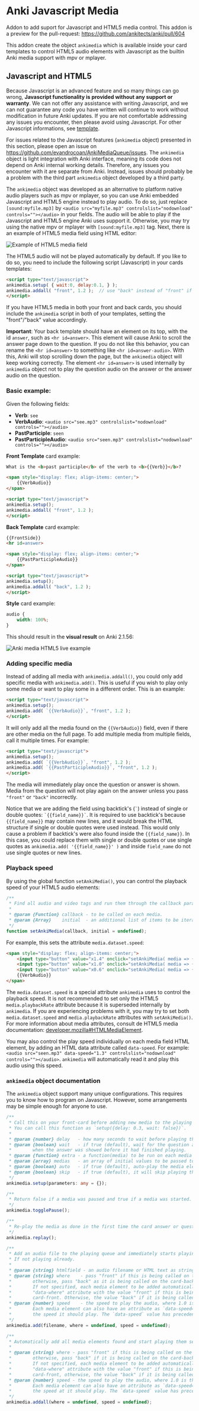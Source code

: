 # Anki Javascript Media

Addon to add suport for Javascript and HTML5 media control.
This addon is a preview for the pull-request: https://github.com/ankitects/anki/pull/604

This addon create the object `ankimedia` which is available inside your card templates to control
HTML5 audio elements with Javascript as the builtin Anki media support with mpv or mplayer.

## Javascript and HTML5

Because Javascript is an advanced feature and so many things can go
wrong, **Javascript functionality is provided without any support or
warranty**. We can not offer any assistance with writing Javascript,
and we can not guarantee any code you have written will continue to work
without modification in future Anki updates. If you are not comfortable
addressing any issues you encounter, then please avoid using Javascript.
For other Javascript informations, see [template](https://github.com/ankitects/anki-manual/tree/main/src/templates/styling.md#Javascript).

For issues related to the Javascript features (`ankimedia` object) presented in this section,
please open an issue on https://github.com/evandrocoan/AnkiMediaQueue/issues.
The `ankimedia` object is light integration with Anki interface,
meaning its code does not depend on Anki internal working details.
Therefore, any issues you encounter with it are separate from Anki.
Instead, issues should probably be a problem with the third part `ankimedia` object
developed by a third party.

The `ankimedia` object was developed as an alternative to platform native audio players such as mpv or mplayer,
so you can use Anki embedded Javascript and HTML5 engine instead to play audio.
To do so, just replace `[sound:myfile.mp3]` by `<audio src="myfile.mp3" controlslist="nodownload" controls=""></audio>`
in your fields.
The audio will be able to play if the Javascript and HTML5 engine Anki uses support it.
Otherwise, you may try using the native mpv or mplayer with `[sound:myfile.mp3]` tag.
Next, there is an example of HTML5 media field using HTML editor:

![Example of HTML5 media field](media/javascritp_audio_field_example.png)

The HTML5 audio will not be played automatically by default.
If you like to do so, you need to include the following script (Javascript) in your cards templates:
```html
<script type="text/javascript">
ankimedia.setup( { wait:0, delay:0.1, } );
ankimedia.addall( "front", 1.2 );  // use "back" instead of "front" if this is your back template
</script>
```
If you have HTML5 media in both your front and back cards,
you should include the `ankimedia` script in both of your templates,
setting the "front"/"back" value accordingly.

**Important**: Your back template should have an element on its top,
with the id `answer`, such as `<hr id=answer>`.
This element will cause Anki to scroll the answer page down to the question.
If you do not like this behavior, you can rename the `<hr id=answer>` to something like `<hr id=answer-audio>`.
With this, Anki will stop scrolling down the page, but the `ankimedia` object will keep working correctly.
The element `<hr id=answer>` is used internally by `ankimedia` object not to play the question
audio on the answer or the answer audio on the question.

### Basic example:

Given the following fields:
* **Verb**: `see`
* **VerbAudio**: `<audio src="see.mp3" controlslist="nodownload" controls=""></audio>`
* **PastParticiple**: `seen`
* **PastParticipleAudio**: `<audio src="seen.mp3" controlslist="nodownload" controls=""></audio>`

**Front Template** card example:
```html
What is the <b>past participle</b> of the verb to <b>{{Verb}}</b>?

<span style="display: flex; align-items: center;">
    {{VerbAudio}}
</span>

<script type="text/javascript">
ankimedia.setup();
ankimedia.addall( "front", 1.2 );
</script>
```

**Back Template** card example:
```html
{{FrontSide}}
<hr id=answer>

<span style="display: flex; align-items: center;">
    {{PastParticipleAudio}}
</span>

<script type="text/javascript">
ankimedia.setup();
ankimedia.addall( "back", 1.2 );
</script>
```

**Style** card example:
```css
audio {
    width: 100%;
}
```

This should result in the **visual result** on Anki 2.1.56:

![Anki media HTML5 live example](media/ankimedia_full_card_example.png)

### Adding specific media

Instead of adding all media with `ankimedia.addall()`,
you could only add specific media with `ankimedia.add()`.
This is useful if you wish to play only some media or
want to play some in a different order.
This is an example:
```html
<script type="text/javascript">
ankimedia.setup();
ankimedia.add( `{{VerbAudio}}`, "front", 1.2 );
</script>
```
It will only add all the media found on the `{{VerbAudio}}` field,
even if there are other media on the full page.
To add multiple media from multiple fields, call it multiple times. For example:
```html
<script type="text/javascript">
ankimedia.setup();
ankimedia.add( `{{VerbAudio}}`, "front", 1.2 );
ankimedia.add( `{{PastParticipleAudio}}`, "front", 1.2 );
</script>
```
The media will immediately play once the question or answer is shown.
Media from the question will not play again on the answer
unless you pass `"front"` or `"back"` incorrectly.

Notice that we are adding the field using backtick's (`` ` ``)
instead of single or double quotes: `` `{{field_name}}` ``.
It is required to use backtick's because `{{field_name}}` may contain new lines,
and it would break the HTML structure if single or double quotes were used instead.
This would only cause a problem if backtick's were also found inside the `{{field_name}}`.
In this case, you could replace them with single or double quotes
or use single quotes as `ankimedia.add( '{{field_name}}' )` and inside `field_name`
do not use single quotes or new lines.

### Playback speed

By using the global function `setAnkiMedia()`, you can control the playback
speed of your HTML5 audio elements:
```typescript
/**
 * Find all audio and video tags and run them through the callback parameter.
 *
 * @param {Function} callback - to be called on each media.
 * @param {Array}    initial  - an additional list of items to be iterated over.
 */
function setAnkiMedia(callback, initial = undefined);
```

For example, this sets the attribute `media.dataset.speed`:
```html
<span style="display: flex; align-items: center;">
    <input type="button" value="x1.4" onclick="setAnkiMedia( media => { media.dataset.speed = 1.4; media.playbackRate = 1.4; } ); ankimedia.replay();" />
    <input type="button" value="x1.0" onclick="setAnkiMedia( media => { media.dataset.speed = 1.0; media.playbackRate = 1.0; } ); ankimedia.replay();" />
    <input type="button" value="x0.6" onclick="setAnkiMedia( media => { media.dataset.speed = 0.6; media.playbackRate = 0.6; } ); ankimedia.replay();" />
    {{VerbAudio}}
</span>
```
The `media.dataset.speed` is a special attribute `ankimedia` uses to control the playback speed.
It is not recommended to set only the HTML5 `media.playbackRate` attribute because it is superseded internally by `ankimedia`.
If you are experiencing problems with it,
you may try to set both `media.dataset.speed` and `media.playbackRate` attributes with `setAnkiMedia()`.
For more information about media attributes, consult de HTML5 media documentation:
[developer.mozilla#HTMLMediaElement](https://developer.mozilla.org/en-US/docs/Web/API/HTMLMediaElement).

You may also control the play speed individually on each media field HTML element,
by adding an HTML data attribute called `data-speed`. For example:
`<audio src="seen.mp3" data-speed="1.3" controlslist="nodownload" controls=""></audio>`.
`ankimedia` will automatically read it and play this audio using this speed.

### `ankimedia` object documentation

The `ankimedia` object support many unique configurations.
This requires you to know how to program on Javascript.
However, some arrangements may be simple enough for anyone to use.
```typescript
/**
 * Call this on your front-card before adding new media to the playing queue.
 * You can call this function as `setup({delay: 0.3, wait: false})`.
 *
 * @param {number} delay   - how many seconds to wait before playing the next audio (default 0.3).
 * @param {boolean} wait   - if true (default), wait for the question audio to play
 *        when the answer was showed before it had finished playing.
 * @param {function} extra - a function(media) to be run on each media of the page.
 * @param {array} medias   - an array of initial values to be passed to setAnkiMedia() calls.
 * @param {boolean} auto   - if true (default), auto-play the media elements.
 * @param {boolean} skip   - if true (default), it will skip playing the front media.
 */
ankimedia.setup(parameters: any = {});

/**
 * Return false if a media was paused and true if a media was started.
 */
ankimedia.togglePause();

/**
 * Re-play the media as done in the first time the card answer or question was shown.
 */
ankimedia.replay();

/**
 * Add an audio file to the playing queue and immediately starts playing.
 * If not playing already.
 *
 * @param {string} htmlfield - an audio filename or HTML text as string to find audios for playing.
 * @param {string} where    - pass "front" if this is being called on the card-front,
 *        otherwise, pass "back" as it is being called on the card-back.
 *        If not specified, each media element to be added automatically can also have a
 *        "data-where" attribute with the value "front" if this is being called on the
 *        card-front. Otherwise, the value "back" if it is being called on the card-back.
 * @param {number} speed    - the speed to play the audio, where 1.0 is the default speed.
 *        Each media element can also have an attribute as `data-speed="1.0"` indicating
 *        the speed it should play. The `data-speed` value has precedence over this parameter.
 */
ankimedia.add(filename, where = undefined, speed = undefined);

/**
 * Automatically add all media elements found and start playing them sequentially.
 *
 * @param {string} where - pass "front" if this is being called on the card-front,
 *        otherwise, pass "back" if it is being called on the card-back.
 *        If not specified, each media element to be added automatically can also have a
 *        "data-where" attribute with the value "front" if this is being called on the
 *        card-front, otherwise, the value "back" if it is being called on the card-back.
 * @param {number} speed - the speed to play the audio, where 1.0 is the default speed.
 *        Each media element can also have an attribute as `data-speed="1.0"` indicating
 *        the speed at it should play. The `data-speed` value has precedence over this parameter.
 */
ankimedia.addall(where = undefined, speed = undefined);
```
